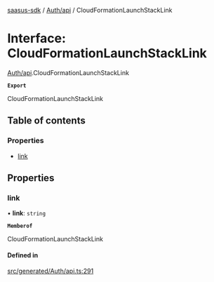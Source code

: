 [saasus-sdk](../README.md) / [Auth/api](../modules/Auth_api.md) / CloudFormationLaunchStackLink

# Interface: CloudFormationLaunchStackLink

[Auth/api](../modules/Auth_api.md).CloudFormationLaunchStackLink

**`Export`**

CloudFormationLaunchStackLink

## Table of contents

### Properties

- [link](Auth_api.CloudFormationLaunchStackLink.md#link)

## Properties

### link

• **link**: `string`

**`Memberof`**

CloudFormationLaunchStackLink

#### Defined in

[src/generated/Auth/api.ts:291](https://github.com/saasus-platform/saasus-sdk-javascript/blob/09ef427/src/generated/Auth/api.ts#L291)
